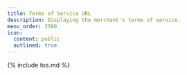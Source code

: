 ```yaml
---
title: Terms of Service URL
description: Displaying the merchant's terms of service.
menu_order: 3300
icon:
  content: public
  outlined: true
---
```


{% include tos.md %}
